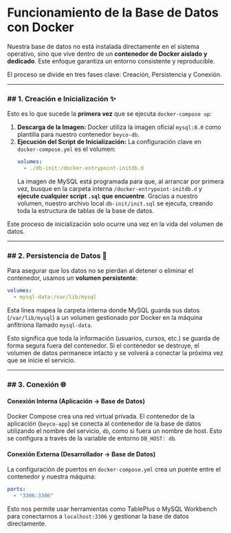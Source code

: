 # Funcionamiento de la Base de Datos con Docker

Nuestra base de datos no está instalada directamente en el sistema operativo, sino que vive dentro de un **contenedor de Docker aislado y dedicado**. Este enfoque garantiza un entorno consistente y reproducible.

El proceso se divide en tres fases clave: Creación, Persistencia y Conexión.

---
### ## 1. Creación e Inicialización ✨

Esto es lo que sucede la **primera vez** que se ejecuta `docker-compose up`:

1.  **Descarga de la Imagen:** Docker utiliza la imagen oficial `mysql:8.0` como plantilla para nuestro contenedor `beyco-db`.
2.  **Ejecución del Script de Inicialización:** La configuración clave en `docker-compose.yml` es el volumen:
    ```yaml
    volumes:
      - ./db-init:/docker-entrypoint-initdb.d
    ```
    La imagen de MySQL está programada para que, al arrancar por primera vez, busque en la carpeta interna `/docker-entrypoint-initdb.d` y **ejecute cualquier script `.sql` que encuentre**. Gracias a nuestro volumen, nuestro archivo local `db-init/init.sql` se ejecuta, creando toda la estructura de tablas de la base de datos.

Este proceso de inicialización solo ocurre una vez en la vida del volumen de datos.

---
### ## 2. Persistencia de Datos 💾

Para asegurar que los datos no se pierdan al detener o eliminar el contenedor, usamos un **volumen persistente**:
```yaml
volumes:
  - mysql-data:/var/lib/mysql
```
Esta línea mapea la carpeta interna donde MySQL guarda sus datos (`/var/lib/mysql`) a un volumen gestionado por Docker en la máquina anfitriona llamado `mysql-data`.

Esto significa que toda la información (usuarios, cursos, etc.) se guarda de forma segura fuera del contenedor. Si el contenedor se destruye, el volumen de datos permanece intacto y se volverá a conectar la próxima vez que se inicie el servicio.

---
### ## 3. Conexión 🌐

#### **Conexión Interna (Aplicación -> Base de Datos)**
Docker Compose crea una red virtual privada. El contenedor de la aplicación (`beyco-app`) se conecta al contenedor de la base de datos utilizando el nombre del servicio, `db`, como si fuera un nombre de host. Esto se configura a través de la variable de entorno `DB_HOST: db`.

#### **Conexión Externa (Desarrollador -> Base de Datos)**
La configuración de puertos en `docker-compose.yml` crea un puente entre el contenedor y nuestra máquina:
```yaml
ports:
  - "3306:3306"
```
Esto nos permite usar herramientas como TablePlus o MySQL Workbench para conectarnos a `localhost:3306` y gestionar la base de datos directamente.